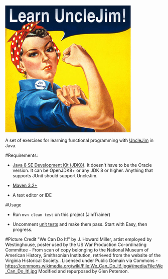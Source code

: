 ![Learn UncleJim with JimTrainer](LearnUncleJim.jpg)

A set of exercises for learning functional programming with [UncleJim](https://github.com/GlenKPeterson/UncleJim) in Java.

#Requirements:
 - [Java 8 SE Development Kit (JDK8)](http://www.oracle.com/technetwork/java/javase/).  It doesn't have to be the Oracle version.  It can be OpenJDK8+ or any JDK 8 or higher.  Anything that supports JUnit should support UncleJim.

 - [Maven 3.2+](http://maven.apache.org/download.cgi)

 - A text editor or IDE

#Usage 
 - Run `mvn clean test` on this project (JimTrainer)
 
 - Uncomment [unit tests](src/test/java) and make them pass.  Start with Easy, then progress.

#Picture Credit
"We Can Do It!" by J. Howard Miller, artist employed by Westinghouse, poster used by the US War Production Co-ordinating Committee - From scan of copy belonging to the National Museum of American History, Smithsonian Institution, retrieved from the website of the Virginia Historical Society.. Licensed under Public Domain via Commons - https://commons.wikimedia.org/wiki/File:We_Can_Do_It!.jpg#/media/File:We_Can_Do_It!.jpg  Modified and repurposed by Glen Peterson.
